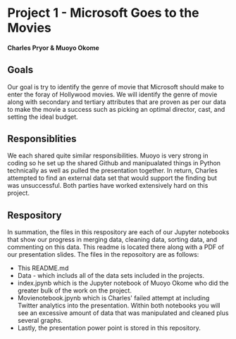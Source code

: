 # Project 1 - Microsoft Goes to the Movies

#### Charles Pryor & Muoyo Okome

## Goals

Our goal is try to identify the genre of movie that Microsoft should make to enter the foray of Hollywood movies.  We will identify the genre of movie along with secondary and tertiary attributes that are proven as per our data to make the movie a success such as picking an optimal director, cast, and setting the ideal budget. 

## Responsiblities

We each shared quite similar responsibilities.  Muoyo is very strong in coding so he set up the shared Github and manipualated things in Python technically as well as pulled the presentation together.  In return, Charles attempted to find an external data set that would support the finding but was unsuccessful.  Both parties have worked extensively hard on this project.


## Respository

In summation, the files in this respository are each of our Jupyter notebooks that show our progress in merging data, cleaning data, sorting data, and commenting on this data.  This readme is located there along with a PDF of our presentation slides.
The files in the reposoitory are as follows:
* This README.md
* Data - which includs all of the data sets included in the projects.
* index.jpynb which is the Jupyter notebook of Muoyo Okome who did the greater bulk of the work on the project.
* Movienotebook.jpynb which is Charles' failed attempt at including Twitter analytics into the presentation. Within both notebooks you will see an excessive amount of data that was manipulated and cleaned plus several graphs.
*  Lastly, the presentation power point is stored in this repository.
